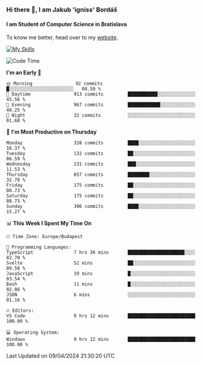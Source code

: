 ### Hi there 👋, I am Jakub 'igniss' Bordáš

#### I am Student of Computer Science in Bratislava
To know me better, head over to my [website](https://bordas.sk).

[![My Skills](https://skillicons.dev/icons?i=js,html,css,figma,svelte,java,kotlin,python,postgresql,typescript,nest,nodejs)](https://bordas.sk)


<!--START_SECTION:waka-->
![Code Time](http://img.shields.io/badge/Code%20Time-1%2C463%20hrs%2011%20mins-blue)

**I'm an Early 🐤** 

```text
🌞 Morning                92 commits          █░░░░░░░░░░░░░░░░░░░░░░░░   04.59 % 
🌆 Daytime                913 commits         ███████████░░░░░░░░░░░░░░   45.56 % 
🌃 Evening                967 commits         ████████████░░░░░░░░░░░░░   48.25 % 
🌙 Night                  32 commits          ░░░░░░░░░░░░░░░░░░░░░░░░░   01.60 % 
```
📅 **I'm Most Productive on Thursday** 

```text
Monday                   328 commits         ████░░░░░░░░░░░░░░░░░░░░░   16.37 % 
Tuesday                  132 commits         ██░░░░░░░░░░░░░░░░░░░░░░░   06.59 % 
Wednesday                231 commits         ███░░░░░░░░░░░░░░░░░░░░░░   11.53 % 
Thursday                 657 commits         ████████░░░░░░░░░░░░░░░░░   32.78 % 
Friday                   175 commits         ██░░░░░░░░░░░░░░░░░░░░░░░   08.73 % 
Saturday                 175 commits         ██░░░░░░░░░░░░░░░░░░░░░░░   08.73 % 
Sunday                   306 commits         ████░░░░░░░░░░░░░░░░░░░░░   15.27 % 
```


📊 **This Week I Spent My Time On** 

```text
🕑︎ Time Zone: Europe/Budapest

💬 Programming Languages: 
TypeScript               7 hrs 36 mins       █████████████████████░░░░   82.70 % 
Svelte                   52 mins             ██░░░░░░░░░░░░░░░░░░░░░░░   09.58 % 
JavaScript               19 mins             █░░░░░░░░░░░░░░░░░░░░░░░░   03.54 % 
Bash                     11 mins             █░░░░░░░░░░░░░░░░░░░░░░░░   02.06 % 
JSON                     6 mins              ░░░░░░░░░░░░░░░░░░░░░░░░░   01.16 % 

🔥 Editors: 
VS Code                  9 hrs 12 mins       █████████████████████████   100.00 % 

💻 Operating System: 
Windows                  9 hrs 12 mins       █████████████████████████   100.00 % 
```


 Last Updated on 09/04/2024 21:30:20 UTC
<!--END_SECTION:waka-->
